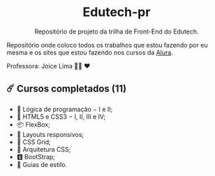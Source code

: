 <h1 align="center">Edutech-pr</h1>
<p align="center"> Repositório de projeto da trilha de Front-End do Edutech.</p>

Repositório onde coloco todos os trabalhos que estou fazendo por eu mesma e os sites que estou fazendo nos cursos da [Alura](https://www.alura.com.br/).

Professora: Joice Lima :woman_teacher: :heart:

:comet: Cursos completados (11)
------

* 🧩 Lógica de programação − I e II; <!-- 17/05/2021 à 23/05/2021-->
* 💬 HTML5 e CSS3 − I, II, III e IV; <!-- 01/05/2021 à 07/05/2021-->
* 📦 FlexBox; <!-- 07/06/2021-->
* 📱 Layouts responsivos; <!-- 24/06/2021-->
* 🧱 CSS Grid; <!-- 10/08/2021-->
* 📂 Arquitetura CSS; <!-- 29/08/2021-->
* 🅱️ BootStrap; <!-- 07/09/2021-->
* 🔣 Guias de estilo. <!--jaja eu acabo ele-->

